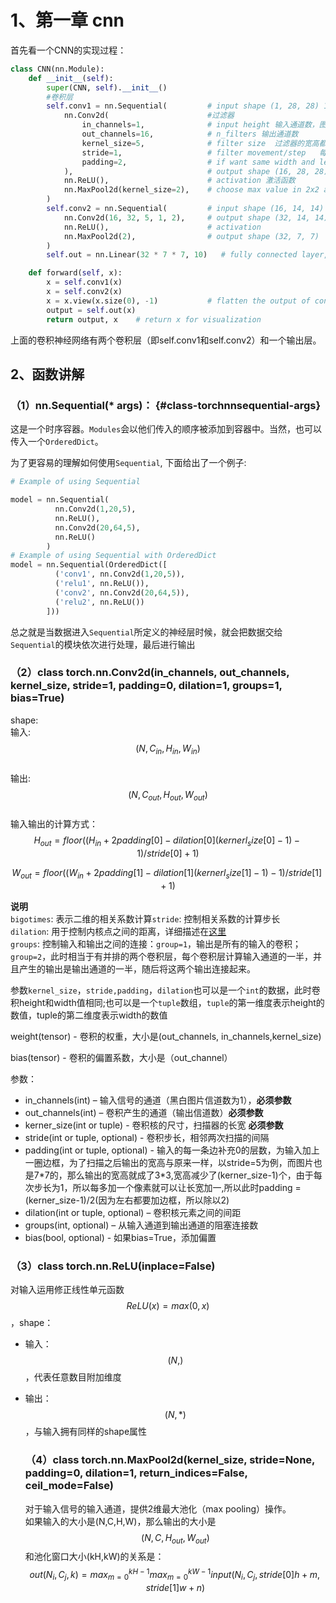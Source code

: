 # 1、第一章 cnn

首先看一个CNN的实现过程：

```py
class CNN(nn.Module):
    def __init__(self):
        super(CNN, self).__init__()
        #卷积层
        self.conv1 = nn.Sequential(         # input shape (1, 28, 28) 1是维度，28*28是宽高
            nn.Conv2d(                      #过滤器
                in_channels=1,              # input height 输入通道数，图片的层数，黑白图片是1，RGB是3
                out_channels=16,            # n_filters 输出通道数
                kernel_size=5,              # filter size  过滤器的宽高都设为5
                stride=1,                   # filter movement/step   每隔多少像素调一下，即每次移动一个像素
                padding=2,                  # if want same width and length of this image after con2d, padding=(kernel_size-1)/2 if stride=1，在数据周围加一圈为0的数据
            ),                              # output shape (16, 28, 28) 原图变成了(16, 28, 28)
            nn.ReLU(),                      # activation 激活函数
            nn.MaxPool2d(kernel_size=2),    # choose max value in 2x2 area, output shape (16, 14, 14)  筛选想要的部分，选择2*2之间最大值作为特征，也可以选择平均值，一般用最大值
        )
        self.conv2 = nn.Sequential(         # input shape (16, 14, 14)
            nn.Conv2d(16, 32, 5, 1, 2),     # output shape (32, 14, 14)
            nn.ReLU(),                      # activation
            nn.MaxPool2d(2),                # output shape (32, 7, 7)
        )
        self.out = nn.Linear(32 * 7 * 7, 10)   # fully connected layer, output 10 classes，需要把输入的三维数据展平成一维，在forward中实现

    def forward(self, x):
        x = self.conv1(x)
        x = self.conv2(x)
        x = x.view(x.size(0), -1)           # flatten the output of conv2 to (batch_size, 32 * 7 * 7) 数据展平过程
        output = self.out(x)
        return output, x    # return x for visualization
```

上面的卷积神经网络有两个卷积层（即self.conv1和self.conv2）和一个输出层。

## 2、函数讲解

### （1）nn.Sequential\(\* args\)： {#class-torchnnsequential-args}

这是一个时序容器。`Modules`会以他们传入的顺序被添加到容器中。当然，也可以传入一个`OrderedDict`。

为了更容易的理解如何使用`Sequential`, 下面给出了一个例子:

```py
# Example of using Sequential

model = nn.Sequential(
          nn.Conv2d(1,20,5),
          nn.ReLU(),
          nn.Conv2d(20,64,5),
          nn.ReLU()
        )
# Example of using Sequential with OrderedDict
model = nn.Sequential(OrderedDict([
          ('conv1', nn.Conv2d(1,20,5)),
          ('relu1', nn.ReLU()),
          ('conv2', nn.Conv2d(20,64,5)),
          ('relu2', nn.ReLU())
        ]))
```

总之就是当数据进入`Sequential`所定义的神经层时候，就会把数据交给`Sequential`的模块依次进行处理，最后进行输出

### （2）class torch.nn.Conv2d\(in\_channels, out\_channels, kernel\_size, stride=1, padding=0, dilation=1, groups=1, bias=True\)

shape:  
输入: $$ (N,C_{in},H_{in},W_{in}) $$  
输出: $$(N,C_{out},H_{out},W_{out})$$  
输入输出的计算方式：  
$$H_{out}=floor((H_{in}+2padding[0]-dilation[0](kernerl_size[0]-1)-1)/stride[0]+1)$$

$$W_{out}=floor((W_{in}+2padding[1]-dilation[1](kernerl_size[1]-1)-1)/stride[1]+1)$$

**说明**  
`bigotimes`: 表示二维的相关系数计算`stride`: 控制相关系数的计算步长  
`dilation`: 用于控制内核点之间的距离，详细描述在[这里](https://github.com/vdumoulin/conv_arithmetic/blob/master/README.md)  
`groups`: 控制输入和输出之间的连接：`group=1`，输出是所有的输入的卷积；`group=2`，此时相当于有并排的两个卷积层，每个卷积层计算输入通道的一半，并且产生的输出是输出通道的一半，随后将这两个输出连接起来。

参数`kernel_size`，`stride,padding`，`dilation`也可以是一个`int`的数据，此时卷积height和width值相同;也可以是一个`tuple`数组，`tuple`的第一维度表示height的数值，tuple的第二维度表示width的数值

weight\(tensor\) - 卷积的权重，大小是\(out\_channels, in\_channels,kernel\_size\)

bias\(tensor\) - 卷积的偏置系数，大小是（out\_channel）

参数：

* in\_channels\(int\) – 输入信号的通道（黑白图片信道数为1），**必须参数**
* out\_channels\(int\) – 卷积产生的通道（输出信道数）**必须参数**
* kerner\_size\(int or tuple\) - 卷积核的尺寸，扫描器的长宽 **必须参数**
* stride\(int or tuple, optional\) - 卷积步长，相邻两次扫描的间隔
* padding\(int or tuple, optional\) - 输入的每一条边补充0的层数，为输入加上一圈边框，为了扫描之后输出的宽高与原来一样，以stride=5为例，而图片也是7\*7的，那么输出的宽高就成了3\*3,宽高减少了\(kerner\_size-1\)个，由于每次步长为1，所以每多加一个像素就可以让长宽加一,所以此时padding = \(kerner\_size-1\)/2\(因为左右都要加边框，所以除以2\)
* dilation\(int or tuple, optional\) – 卷积核元素之间的间距
* groups\(int, optional\) – 从输入通道到输出通道的阻塞连接数
* bias\(bool, optional\) - 如果bias=True，添加偏置

$$$$

$$$$

### （3）class torch.nn.ReLU\(inplace=False\)

对输入运用修正线性单元函数$${ReLU}(x)= max(0, x)$$，shape：

* 输入：$$(N, )$$，代表任意数目附加维度
* 输出：$$(N, *)$$，与输入拥有同样的shape属性

  ### （4）class torch.nn.MaxPool2d\(kernel\_size, stride=None, padding=0, dilation=1, return\_indices=False, ceil\_mode=False\)

  对于输入信号的输入通道，提供2维最大池化（max pooling）操作。  
  如果输入的大小是\(N,C,H,W\)，那么输出的大小是$$(N,C,H_{out},W_{out})$$和池化窗口大小\(kH,kW\)的关系是：  
  $$out(N_i, C_j,k)=max^{kH-1}_{m=0}max^{kW-1}_{m=0}input(N_{i},C_j,stride[0]h+m,stride[1]w+n)$$



